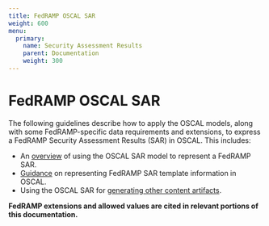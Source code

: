 ```yaml
---
title: FedRAMP OSCAL SAR
weight: 600
menu:
  primary:
    name: Security Assessment Results
    parent: Documentation
    weight: 300
---
```

# FedRAMP OSCAL SAR

The following guidelines describe how to apply the OSCAL models, along with some FedRAMP-specific data requirements and extensions, to express a FedRAMP Security Assessment Results (SAR) in OSCAL. This includes:

- An [overview](3-working-with-oscal-files) of using the OSCAL SAR model to represent a FedRAMP SAR.
- [Guidance](4-sar-template-to-oscal-mapping) on representing FedRAMP SAR template information in OSCAL.
- Using the OSCAL SAR for [generating other content artifacts](5-generated-content).

**FedRAMP extensions and allowed values are cited in relevant portions of this documentation.**
